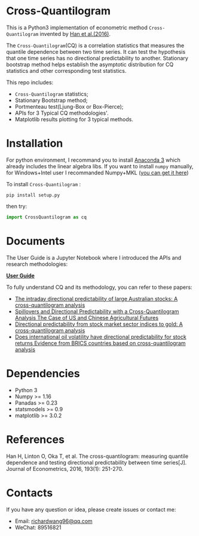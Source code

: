 Cross-Quantilogram
===========================

This is a Python3 implementation of econometric method `Cross-Quantilogram`  invented by [Han et al.(2016)](https://github.com/wangys96/Cross-Quantilogram/blob/master/docs/The%20Cross-Quantilogram%20Measuring%20quantile%20dependence%20and%20testing%20directional%20predictability%20between%20time%20series.pdf).


The `Cross-Quantilogram`(CQ) is a correlation statistics that measures the quantile dependence between two time series. It can test the hypothesis that one time series has no directional predictability to another. Stationary bootstrap method helps establish the asymptotic distribution for CQ statistics and other corresponding test statistics.

This repo includes:
* `Cross-Quantilogram` statistics;
* Stationary Bootstrap method;
* Portmenteau test(Ljung-Box or Box-Pierce);
* APIs for 3 Typical CQ methodologies'.      
* Matplotlib results plotting for 3 typical methods.


# Installation

For python environment, I recommand you to install [Anaconda 3](https://www.anaconda.com/) which already includes the linear algebra libs. If you want to install `numpy` manually, for Windows+Intel user I recommanded Numpy+MKL ([you can get it here](https://www.lfd.uci.edu/~gohlke/pythonlibs/)) 

To install `Cross-Quantilogram` :
```shell
pip install setup.py
```
then try:
```python
import CrossQuantilogram as cq
```


# Documents

The User Guide is a Jupyter Notebook where I introduced the APIs and research methodologies:

[**User Guide**](https://nbviewer.jupyter.org/github/wangys96/Cross-Quantilogram/blob/master/docs/User%20Guide.ipynb) 


To fully understand CQ and its methodology, you can refer to these papers:

* [The intraday directional predictability of large Australian stocks: A cross-quantilogram analysis](https://github.com/wangys96/Cross-Quantilogram/blob/master/docs/The-intraday-directional-predictability-of-large-Australian-_2017_Economic-M.pdf)
* [Spillovers and Directional Predictability with a Cross-Quantilogram Analysis The Case of US and Chinese Agricultural Futures](https://github.com/wangys96/Cross-Quantilogram/blob/master/docs/Spillovers%20and%20Directional%20Predictability%20with%20a%20Cross-Quantilogram%20Analysis%20The%20Case%20of%20US%20and%20Chinese%20Agricultural%20Futures.pdf)
* [Directional predictability from stock market sector indices to gold: A cross-quantilogram analysis](https://github.com/wangys96/Cross-Quantilogram/blob/master/docs/Directional%20predictability%20from%20stock%20market%20sector%20indices%20to%20gold%20A%20Cross-Quantilogram%20analysis.pdf)
* [Does international oil volatility have directional predictability for stock returns Evidence from BRICS countries based on cross-quantilogram analysis](https://github.com/wangys96/Cross-Quantilogram/blob/master/docs/Does%20international%20oil%20volatility%20have%20directional%20predictability%20for%20stock%20returns%20Evidence%20from%20BRICS%20countries%20based%20on%20cross-quantilogram%20analysis.pdf)


# Dependencies

* Python 3
* Numpy >= 1.16
* Panadas >= 0.23
* statsmodels >= 0.9
* matplotlib >= 3.0.2


# References

 Han H, Linton O, Oka T, et al. The cross-quantilogram: measuring quantile dependence and testing directional predictability between time series[J]. Journal of Econometrics, 2016, 193(1): 251-270.

# Contacts

If you have any question or idea, please create issues or contact me:
* Email: richardwang96@qq.com
* WeChat: 89516821